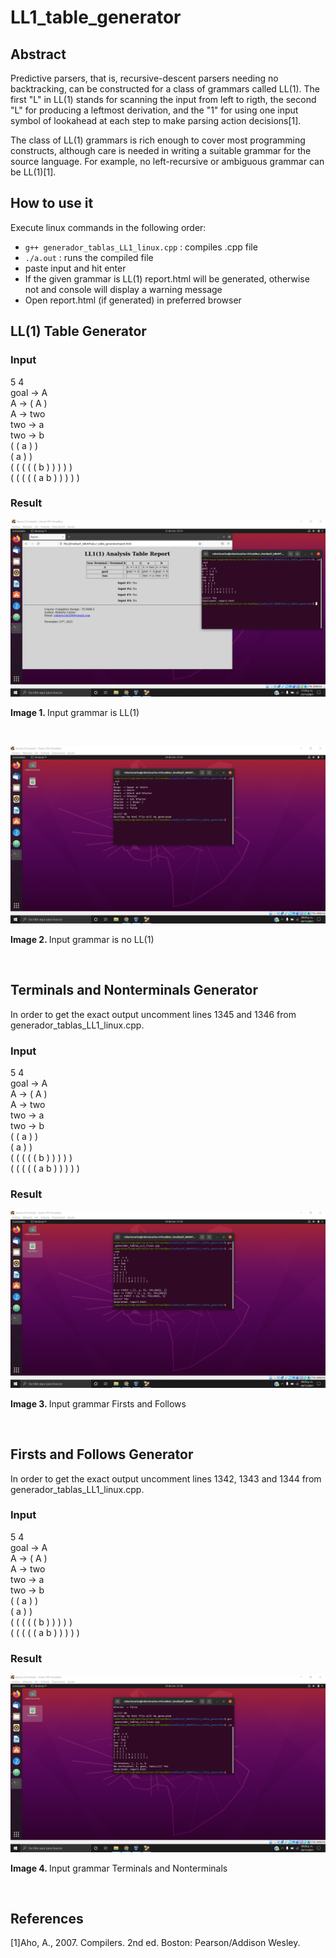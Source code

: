 # LL1_table_generator
## Abstract
Predictive parsers, that is, recursive-descent parsers needing no backtracking, can be constructed for a class of grammars called LL(1). The first "L" in LL(1) stands for scanning the input from left to rigth, the second "L" for producing a leftmost derivation, and the "1" for using one input symbol of lookahead at each step to make parsing action decisions[1].

The class of LL(1) grammars is rich enough to cover most programming constructs, although care is needed in writing a suitable grammar for the source language. For example, no left-recursive or ambiguous grammar can be LL(1)[1].

## How to use it
Execute linux commands in the following order:
- `g++ generador_tablas_LL1_linux.cpp` : compiles .cpp file
- `./a.out` : runs the compiled file
- paste input and hit enter
- If the given grammar is LL(1) report.html will be generated, otherwise not and console will display a warning message
- Open report.html (if generated) in preferred browser

## LL(1) Table Generator
### Input
5 4 <br>
goal -> A <br>
A -> ( A ) <br>
A -> two <br>
two -> a <br>
two -> b <br>
( ( a ) ) <br>
( a ) ) <br>
( ( ( ( ( b ) ) ) ) ) <br>
( ( ( ( ( a b ) ) ) ) ) <br>

### Result
![screenshot.png](https://github.com/rcgc/LL1_table_generator/blob/master/screenshot.png)
<p><b>Image 1. </b>Input grammar is LL(1)</p><br>

![screenshot.png](https://github.com/rcgc/LL1_table_generator/blob/master/screenshot_NoLL1.png)
<p><b>Image 2. </b>Input grammar is no LL(1)</p><br>


## Terminals and Nonterminals Generator
In order to get the exact output uncomment lines 1345 and 1346 from generador_tablas_LL1_linux.cpp.
### Input
5 4 <br>
goal -> A <br>
A -> ( A ) <br>
A -> two <br>
two -> a <br>
two -> b <br>
( ( a ) ) <br>
( a ) ) <br>
( ( ( ( ( b ) ) ) ) ) <br>
( ( ( ( ( a b ) ) ) ) ) <br>

### Result
![screenshot.png](https://github.com/rcgc/LL1_table_generator/blob/master/screenshot_firsts_follows.png)
<p><b>Image 3. </b>Input grammar Firsts and Follows</p><br>

## Firsts and Follows Generator
In order to get the exact output uncomment lines 1342, 1343 and 1344 from generador_tablas_LL1_linux.cpp.
### Input
5 4 <br>
goal -> A <br>
A -> ( A ) <br>
A -> two <br>
two -> a <br>
two -> b <br>
( ( a ) ) <br>
( a ) ) <br>
( ( ( ( ( b ) ) ) ) ) <br>
( ( ( ( ( a b ) ) ) ) ) <br>

### Result
![screenshot.png](https://github.com/rcgc/LL1_table_generator/blob/master/screenshot_terminals_nonterminals.png)
<p><b>Image 4. </b>Input grammar Terminals and Nonterminals</p><br>

## References
[1]Aho, A., 2007. Compilers. 2nd ed. Boston: Pearson/Addison Wesley.
